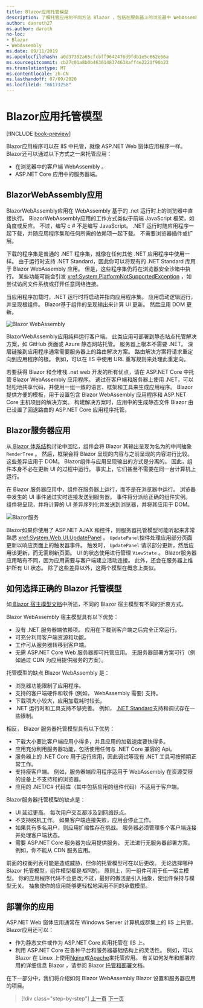 ```yaml
---
title: Blazor应用托管模型
description: 了解托管应用的不同方法 Blazor ，包括在服务器上的浏览器中 WebAssembly 。
author: danroth27
ms.author: daroth
no-loc:
- Blazor
- WebAssembly
ms.date: 09/11/2019
ms.openlocfilehash: a0d37392a65cfcbff9642476d9fdb1e5c662e66a
ms.sourcegitcommit: cb27c01a8b0b4630148374638aff4e2221f90b22
ms.translationtype: MT
ms.contentlocale: zh-CN
ms.lasthandoff: 07/09/2020
ms.locfileid: "86173258"
---
```

# <a name="blazor-app-hosting-models"></a>Blazor应用托管模型

[!INCLUDE [book-preview](../../../includes/book-preview.md)]

Blazor应用程序可以在 IIS 中托管，就像 ASP.NET Web 窗体应用程序一样。 Blazor还可以通过以下方式之一来托管应用：

- 在浏览器中的客户端 WebAssembly 。
- ASP.NET Core 应用中的服务器端。

## <a name="blazor-webassembly-apps"></a>BlazorWebAssembly应用

BlazorWebAssembly应用在 WebAssembly 基于的 .net 运行时上的浏览器中直接执行。 BlazorWebAssembly应用的工作方式类似于前端 JavaScript 框架，如角度或反应。 不过，编写 c # 不是编写 JavaScript。 .NET 运行时随应用程序一起下载，并随应用程序集和任何所需的依赖项一起下载。 不需要浏览器插件或扩展。

下载的程序集是普通的 .NET 程序集，就像在任何其他 .NET 应用程序中使用一样。 由于运行时支持 .NET Standard，因此你可以将现有的 .NET Standard 库用于 Blazor WebAssembly 应用。 但是，这些程序集仍将在浏览器安全沙箱中执行。 某些功能可能会引发 <xref:System.PlatformNotSupportedException> ，如尝试访问文件系统或打开任意网络连接。

当应用程序加载时，.NET 运行时将启动并指向应用程序集。 应用启动逻辑运行，并呈现根组件。 Blazor基于组件的呈现输出来计算 UI 更新。 然后应用 DOM 更新。

![Blazor WebAssembly](media/hosting-models/blazor-webassembly.png)

BlazorWebAssembly应用纯粹运行客户端。 此类应用可部署到静态站点托管解决方案，如 GitHub 页面或 Azure 静态网站托管。 服务器上根本不需要 .NET。 深层链接到应用程序通常需要服务器上的路由解决方案。 路由解决方案将请求重定向到应用程序的根。 例如，可以在 IIS 中使用 URL 重写规则来处理此重定向。

若要获得 Blazor 和全堆栈 .net web 开发的所有优点，请在 ASP.NET Core 中托管 Blazor WebAssembly 应用程序。 通过在客户端和服务器上使用 .NET，可以轻松地共享代码，并使用一组一致的语言、框架和工具来生成应用程序。 Blazor提供方便的模板，用于设置包含 Blazor WebAssembly 应用程序和 ASP.NET Core 主机项目的解决方案。 构建解决方案时，应用中的生成静态文件 Blazor 由已设置了回退路由的 ASP.NET Core 应用程序托管。

## <a name="blazor-server-apps"></a>Blazor服务器应用

从[ Blazor 体系结构](architecture-comparison.md#blazor)讨论中回忆，组件会将 Blazor 其输出呈现为名为的中间抽象 `RenderTree` 。 然后，框架会将 Blazor 呈现的内容与之前呈现的内容进行比较。 这些差异应用于 DOM。 Blazor组件与应用呈现输出的方式是分离的。 因此，组件本身不必在更新 UI 的过程中运行。 事实上，它们甚至不需要在同一台计算机上运行。

在 Blazor 服务器应用中，组件在服务器上运行，而不是在浏览器中运行。 浏览器中发生的 UI 事件通过实时连接发送到服务器。 事件将分派给正确的组件实例。 组件将呈现，并将计算的 UI 差异序列化并发送到浏览器，并将其应用于 DOM。

![Blazor服务](media/hosting-models/blazor-server.png)

Blazor如果你使用了 ASP.NET AJAX 和控件，则服务器托管模型可能听起来非常熟悉 <xref:System.Web.UI.UpdatePanel> 。 `UpdatePanel`控件处理应用部分页面更新以响应页面上的触发器事件。 触发时， `UpdatePanel` 请求部分更新，然后应用该更新，而无需刷新页面。 UI 的状态使用进行管理 `ViewState` 。 Blazor服务器应用略有不同，因为应用需要与客户端建立活动连接。 此外，还会在服务器上维护所有 UI 状态。 除了这些差异以外，这两个模型在概念上类似。

## <a name="how-to-choose-the-right-blazor-hosting-model"></a>如何选择正确的 Blazor 托管模型

如[ Blazor 宿主模型文档](/aspnet/core/blazor/hosting-models)中所述，不同的 Blazor 宿主模型有不同的折衷方式。

Blazor WebAssembly 宿主模型具有以下优势：

- 没有 .NET 服务器端依赖项。 应用在下载到客户端之后完全正常运行。
- 可充分利用客户端资源和功能。
- 工作可从服务器转移到客户端。
- 无需 ASP.NET Core Web 服务器即可托管应用。 无服务器部署方案可行（例如通过 CDN 为应用提供服务的方案）。

托管模型的缺点 Blazor WebAssembly 是：

- 浏览器功能限制了应用程序。
- 支持的客户端硬件和软件 (例如， WebAssembly 需要) 支持。
- 下载项大小较大，应用加载耗时较长。
- .NET 运行时和工具支持不够完善。 例如， [.NET Standard](../../standard/net-standard.md)支持和调试存在一些限制。

相反， Blazor 服务器托管模型具有以下优势：

- 下载大小要比客户端应用小得多，并且应用的加载速度要快得多。
- 应用充分利用服务器功能，包括使用任何与 .NET Core 兼容的 Api。
- 服务器上的 .NET Core 用于运行应用，因此调试等现有 .NET 工具可按预期正常工作。
- 支持瘦客户端。 例如，服务器端应用程序适用于 WebAssembly 在资源受限的设备上不支持和的浏览器。
- 应用的 .NET/C# 代码库（其中包括应用的组件代码）不适用于客户端。

Blazor服务器托管模型的缺点是：

- UI 延迟更高。 每次用户交互都涉及到网络跃点。
- 不支持脱机工作。 如果客户端连接失败，应用会停止工作。
- 如果具有多名用户，则应用扩缩性存在挑战。 服务器必须管理多个客户端连接并处理客户端状态。
- 需要 ASP.NET Core 服务器为应用提供服务。 无法进行无服务器部署方案。 例如，你不能从 CDN 服务应用。

前面的权衡列表可能是造成威胁，但你的托管模型可在以后更改。 无论选择哪种 Blazor 托管模型，组件模型都是*相同*的。 原则上，同一组件可用于任一宿主模型。 你的应用程序代码不会更改;不过，最好的做法是引入抽象，使组件保持与模型无关。 抽象使你的应用能够更轻松地采用不同的承载模型。

## <a name="deploy-your-app"></a>部署你的应用

ASP.NET Web 窗体应用通常在 Windows Server 计算机或群集上的 IIS 上托管。 Blazor应用还可以：

- 作为静态文件或作为 ASP.NET Core 应用托管在 IIS 上。
- 利用 ASP.NET Core 在各种平台和服务器基础结构上的灵活性。 例如，可以 Blazor 在 Linux 上使用[Nginx](/aspnet/core/host-and-deploy/linux-nginx)或[Apache](/aspnet/core/host-and-deploy/linux-apache)来托管应用。 有关如何发布和部署应用的详细信息 Blazor ，请参阅 Blazor [托管和部署](/aspnet/core/host-and-deploy/blazor/)文档。

在下一部分中，我们将介绍如何 Blazor WebAssembly Blazor 设置和服务器应用的项目。

>[!div class="step-by-step"]
>[上一页](architecture-comparison.md)
>[下一页](project-structure.md)
